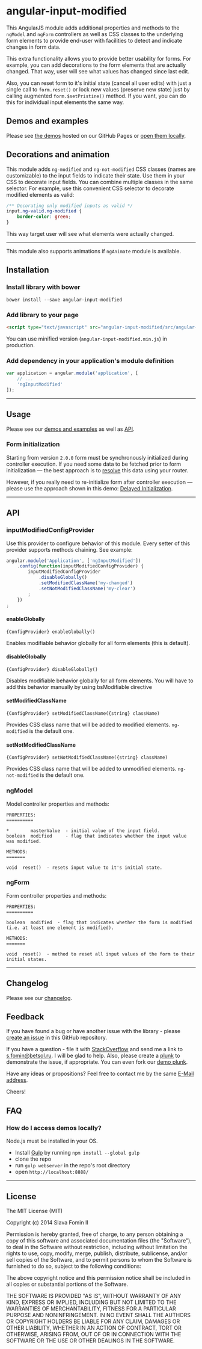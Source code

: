 # angular-input-modified

This AngularJS module adds additional properties and methods to the `ngModel` and `ngForm` controllers
as well as CSS classes to the underlying form elements
to provide end-user with facilities to detect and indicate changes in form data.

This extra functionality allows you to provide better usability for forms.
For example, you can add decorations to the form elements that are actually changed.
That way, user will see what values has changed since last edit.

Also, you can reset form to it's initial state (cancel all user edits) with just a single call to `form.reset()` or
lock new values (preserve new state) just by calling augmented `form.$setPristine()` method.
If you want, you can do this for individual input elements the same way.

## Demos and examples

Please see [the demos][gh-pages] hosted on our GitHub Pages or
[open them locally][faq-local-demos].

## Decorations and animation

This module adds `ng-modified` and `ng-not-modified` CSS classes (names are customizable) to the input fields to indicate their state.
Use them in your CSS to decorate input fields. You can combine multiple classes in the same selector.
For example, use this convenient CSS selector to decorate modified elements as valid:

``` css
/** Decorating only modified inputs as valid */
input.ng-valid.ng-modified {
    border-color: green;
}
```

This way target user will see what elements were actually changed.

---

This module also supports animations if `ngAnimate` module is available.

## Installation

### Install library with bower

`bower install --save angular-input-modified`

### Add library to your page

``` html
<script type="text/javascript" src="angular-input-modified/src/angular-input-modified.js"></script>
```

You can use minified version (`angular-input-modified.min.js`) in production.

### Add dependency in your application's module definition

``` javascript
var application = angular.module('application', [
    // ...
    'ngInputModified'
]);
```

---

## Usage

Please see our [demos and examples](#demos-and-examples) as well as [API](#api).

### Form initialization

Starting from version `2.0.0` form must be synchronously initialized during
controller execution. If you need some data to be fetched prior to form
initialization — the best approach is to
[resolve](https://docs.angularjs.org/api/ngRoute/provider/$routeProvider)
this data using your router.

However, if you really need to re-initialize form after controller execution —
please use the approach shown in this demo:
[Delayed Initialization][demo-delayed-init].

---

## API

### inputModifiedConfigProvider

Use this provider to configure behavior of this module.
Every setter of this provider supports methods chaining.
See example:

``` javascript
angular.module('Application', ['ngInputModified'])
    .config(function(inputModifiedConfigProvider) {
        inputModifiedConfigProvider
            .disableGlobally()
            .setModifiedClassName('my-changed')
            .setNotModifiedClassName('my-clear')
        ;
    })
;
```

#### enableGlobally

`{ConfigProvider} enableGlobally()`

Enables modifiable behavior globally for all form elements (this is default).

#### disableGlobally

`{ConfigProvider} disableGlobally()`

Disables modifiable behavior globally for all form elements.
You will have to add this behavior manually by using bsModifiable directive

#### setModifiedClassName

`{ConfigProvider} setModifiedClassName({string} className)`

Provides CSS class name that will be added to modified elements.
`ng-modified` is the default one.

#### setNotModifiedClassName

`{ConfigProvider} setNotModifiedClassName({string} className)`

Provides CSS class name that will be added to unmodified elements.
`ng-not-modified` is the default one.

### ngModel

Model controller properties and methods:

    PROPERTIES:
    ==========

    *        masterValue  - initial value of the input field.
    boolean  modified     - flag that indicates whether the input value was modified.

    METHODS:
    =======

    void  reset()  - resets input value to it's initial state.

### ngForm

Form controller properties and methods:

    PROPERTIES:
    ==========

    boolean  modified  - flag that indicates whether the form is modified (i.e. at least one element is modified).

    METHODS:
    =======

    void  reset()  - method to reset all input values of the form to their initial states.

---

## Changelog

Please see our [changelog](changelog.md).

## Feedback

If you have found a bug or have another issue with the library - please [create an issue][new-issue] in this GitHub repository.

If you have a question - file it with [StackOverflow][so-ask] and send me a
link to [s.fomin@betsol.ru][email]. I will be glad to help.
Also, please create a [plunk][plunker] to demonstrate the issue, if appropriate.
You can even fork our [demo plunk][demo].

Have any ideas or propositions? Feel free to contact me by the same [E-Mail address][email].

Cheers!

## FAQ

### How do I access demos locally?

Node.js must be installed in your OS.

- Install [Gulp][gulp] by running `npm install --global gulp`
- clone the repo
- run `gulp webserver` in the repo's root directory
- open `http://localhost:8888/`

---

## License

The MIT License (MIT)

Copyright (c) 2014 Slava Fomin II

Permission is hereby granted, free of charge, to any person obtaining a copy
of this software and associated documentation files (the "Software"), to deal
in the Software without restriction, including without limitation the rights
to use, copy, modify, merge, publish, distribute, sublicense, and/or sell
copies of the Software, and to permit persons to whom the Software is
furnished to do so, subject to the following conditions:

The above copyright notice and this permission notice shall be included in
all copies or substantial portions of the Software.

THE SOFTWARE IS PROVIDED "AS IS", WITHOUT WARRANTY OF ANY KIND, EXPRESS OR
IMPLIED, INCLUDING BUT NOT LIMITED TO THE WARRANTIES OF MERCHANTABILITY,
FITNESS FOR A PARTICULAR PURPOSE AND NONINFRINGEMENT. IN NO EVENT SHALL THE
AUTHORS OR COPYRIGHT HOLDERS BE LIABLE FOR ANY CLAIM, DAMAGES OR OTHER
LIABILITY, WHETHER IN AN ACTION OF CONTRACT, TORT OR OTHERWISE, ARISING FROM,
OUT OF OR IN CONNECTION WITH THE SOFTWARE OR THE USE OR OTHER DEALINGS IN
THE SOFTWARE.

  [so-ask]:    http://stackoverflow.com/questions/ask?tags=angularjs,javascript
  [email]:     mailto:s.fomin@betsol.ru
  [plunker]:   http://plnkr.co/
  [new-issue]: https://github.com/betsol/angular-input-modified/issues/new
  [gh-pages]:  http://betsol.github.io/angular-input-modified/
  [demo]:      http://plnkr.co/edit/g2MDXv81OOBuGo6ORvdt?p=preview
  [gulp]:      http://gulpjs.com/

  <!-- DEMOS -->

  [demo-delayed-init]: http://betsol.github.io/angular-input-modified/delayed-init/

  <!-- FAQ -->

  [faq-local-demos]: #how-do-i-access-demos-locally
